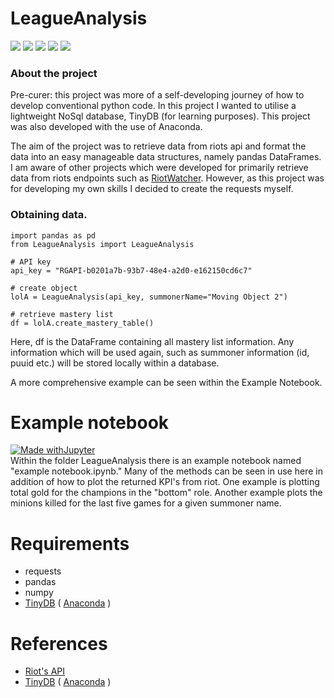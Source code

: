 # LeagueAnalysis

![](https://img.shields.io/pypi/status/ansicolortags.svg)   ![](https://img.shields.io/pypi/l/ansicolortags.svg) ![](https://img.shields.io/badge/Made%20with-Python-1f425f.svg)  ![](https://img.shields.io/badge/Made%20with%20-Anaconda-limegreen) ![](https://img.shields.io/badge/code%20style-black-black.svg)

### About the project 
Pre-curer: this project was more of a self-developing journey of how to develop conventional python code.  In this project I wanted to utilise a lightweight NoSql database, TinyDB (for learning purposes).  This project was also developed with the use of Anaconda.

The aim of the project was to retrieve data from riots api and format the data into an easy manageable data structures, namely pandas DataFrames. I am aware of other projects which were developed for primarily retrieve data from riots endpoints such as [RiotWatcher](https://riot-watcher.readthedocs.io/en/latest/).  However, as this project was for developing my own skills I decided to create the requests myself. 

### Obtaining data.

	import pandas as pd
	from LeagueAnalysis import LeagueAnalysis

	# API key
	api_key = "RGAPI-b0201a7b-93b7-48e4-a2d0-e162150cd6c7"

	# create object 
	lolA = LeagueAnalysis(api_key, summonerName="Moving Object 2")

	# retrieve mastery list
	df = lolA.create_mastery_table()

Here, df is the DataFrame containing all mastery list information.  Any information which will be used again, such as summoner information (id, puuid etc.) will be stored locally within a database. 

A more comprehensive example can be seen within the Example Notebook. 
 
# Example notebook
 [![Made withJupyter](https://img.shields.io/badge/Made%20with-Jupyter-orange?style=for-the-badge&logo=Jupyter)](https://jupyter.org/try)  
Within the folder LeagueAnalysis there is an example notebook named "example notebook.ipynb."  Many of the methods can be seen in use here in addition of how to plot the returned KPI's from riot.  One example is plotting total gold for the champions in the "bottom" role.  Another example plots the minions killed for the last five games for a given summoner name. 

# Requirements

- requests
- pandas
- numpy
- [TinyDB](https://pypi.org/project/tinydb/) ( [Anaconda](https://anaconda.org/conda-forge/tinydb) ) 

# References
- [Riot's API](https://developer.riotgames.com/)
- [TinyDB](https://pypi.org/project/tinydb/) ( [Anaconda](https://anaconda.org/conda-forge/tinydb) ) 

